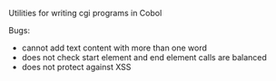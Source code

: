 
Utilities for writing cgi programs in Cobol

Bugs:

 - cannot add text content with more than one word
 - does not check start element and end element calls are balanced
 - does not protect against XSS